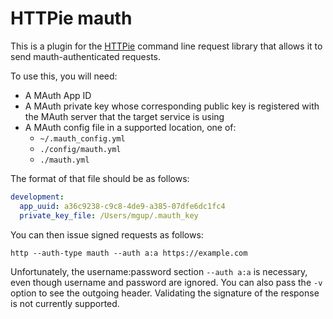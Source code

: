 # HTTPie mauth

This is a plugin for the [HTTPie](https://github.com/jakubroztocil/httpie)
command line request library that allows it to send mauth-authenticated requests.

To use this, you will need:

* A MAuth App ID
* A MAuth private key whose corresponding public key is registered with the
MAuth server that the target service is using
* A MAuth config file in a supported location, one of:
    * `~/.mauth_config.yml`
    * `./config/mauth.yml`
    * `./mauth.yml`

The format of that file should be as follows:

```yaml
development:
  app_uuid: a36c9238-c9c8-4de9-a385-07dfe6dc1fc4
  private_key_file: /Users/mgup/.mauth_key
```

You can then issue signed requests as follows:

`http --auth-type mauth --auth a:a https://example.com`

Unfortunately, the username:password section `--auth a:a` is necessary, even
though username and password are ignored. You can also pass the `-v` option
to see the outgoing header. Validating the signature of the response is not
currently supported.
